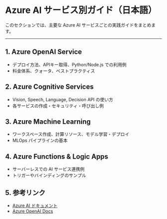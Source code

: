 # Azure AI サービス別ガイド（日本語）

このセクションでは、主要な Azure AI サービスごとの実践ガイドをまとめます。

---

## 1. Azure OpenAI Service
- デプロイ方法、APIキー取得、Python/Node.js での利用例
- 料金体系、クォータ、ベストプラクティス

## 2. Azure Cognitive Services
- Vision, Speech, Language, Decision API の使い方
- 各サービスの作成・セキュリティ・呼び出し例

## 3. Azure Machine Learning
- ワークスペース作成、計算リソース、モデル学習・デプロイ
- MLOps パイプラインの基本

## 4. Azure Functions & Logic Apps
- サーバーレスでの AI サービス連携例
- トリガーやバインディングのサンプル

## 5. 参考リンク
- [Azure AI ドキュメント](https://learn.microsoft.com/ja-jp/azure/ai-services/)
- [Azure OpenAI Docs](https://learn.microsoft.com/ja-jp/azure/ai-services/openai/)
